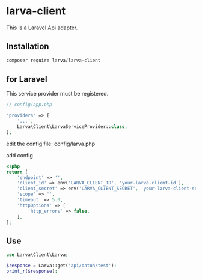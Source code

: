 # larva-client

This is a Laravel Api adapter.

## Installation

```bash
composer require larva/larva-client
```

## for Laravel

This service provider must be registered.

```php
// config/app.php

'providers' => [
    '...',
    Larva\Client\LarvaServiceProvider::class,
];
```

edit the config file: config/larva.php

add config

```php
<?php
return [
    'endpoint' => '',
    'client_id' => env('LARVA_CLIENT_ID', 'your-larva-client-id'),
    'client_secret' => env('LARVA_CLIENT_SECRET', 'your-larva-client-secret'),
    'scope' => '',
    'timeout' => 5.0,
    'httpOptions' => [
        'http_errors' => false,
    ],
];
```

## Use

```php
use Larva\Client\Larva;

$response = Larva::get('api/oatuh/test');
print_r($response);

```